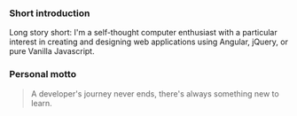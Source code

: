 ### Short introduction
Long story short: I'm a self-thought computer enthusiast with a particular interest in creating and designing web applications using Angular, jQuery, or pure Vanilla Javascript.

### Personal motto
> A developer's journey never ends, there's always something new to learn. 

